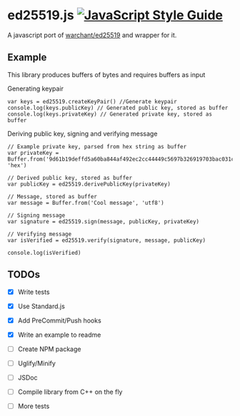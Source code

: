 # ed25519.js [![JavaScript Style Guide](https://img.shields.io/badge/code_style-standard-brightgreen.svg)](https://standardjs.com)

A javascript port of [warchant/ed25519](https://github.com/warchant/ed25519.git) and wrapper for it.

## Example
This library produces buffers of bytes and requires buffers as input

Generating keypair
```
var keys = ed25519.createKeyPair() //Generate keypair
console.log(keys.publicKey) // Generated public key, stored as buffer
console.log(keys.privateKey) // Generated private key, stored as buffer
```

Deriving public key, signing and verifying message
```
// Example private key, parsed from hex string as buffer
var privateKey = Buffer.from('9d61b19deffd5a60ba844af492ec2cc44449c5697b326919703bac031cae7f60', 'hex')

// Derived public key, stored as buffer
var publicKey = ed25519.derivePublicKey(privateKey)

// Message, stored as buffer
var message = Buffer.from('Cool message', 'utf8')

// Signing message
var signature = ed25519.sign(message, publicKey, privateKey)

// Verifying message
var isVerified = ed25519.verify(signature, message, publicKey)

console.log(isVerified)
```

## TODOs
- [x] Write tests
- [x] Use Standard.js
- [x] Add PreCommit/Push hooks
- [x] Write an example to readme
- [ ] Create NPM package
- [ ] Uglify/Minify
- [ ] JSDoc
- [ ] Compile library from C++ on the fly
- [ ] More tests


